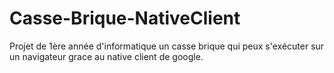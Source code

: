 # Casse-Brique-NativeClient
Projet de 1ère année d'informatique un casse brique qui peux s'exécuter sur un navigateur grace au native client de google.
